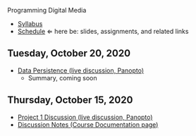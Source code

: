 Programming Digital Media

- [Syllabus](syllabus.md)
- [Schedule](schedule.md) &lArr; here be: slides, assignments, and related links

## Tuesday, October 20, 2020

- [Data Persistence (live discussion, Panopto)](https://rochester.hosted.panopto.com/Panopto/Pages/Viewer.aspx?id=8d877b5c-1792-4cea-8409-ac5a0150281f)
  - Summary, coming soon

## Thursday, October 15, 2020

- [Project 1 Discussion (live discussion, Panopto)](https://rochester.hosted.panopto.com/Panopto/Pages/Viewer.aspx?id=d656e5f6-f7b3-48cd-afd4-ac55015d8960)
- [Discussion Notes (Course Documentation page)](15-project-discussion/discussion-notes.md)

